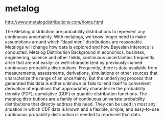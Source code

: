 # metalog

http://www.metalogdistributions.com/home.html

The Metalog distribution are probability distributions to represent any continuous uncertainty. With metalogs, we know longer need to make assumptions around which “dead men” distributions are reasonable. Metalogs will change how data is explored and how Bayesian inference is conducted.
Metalog Distribution Background
In economics, business, engineering, science and other fields, continuous uncertainties frequently arise that are not easily- or well-characterized by previously-named continuous probability distributions. Frequently, there is data available from measurements, assessments, derivations, simulations or other sources that characterize the range of an uncertainty. But the underlying process that generated this data is either unknown or fails to lend itself to convenient derivation of equations that appropriately characterize the probability density (PDF), cumulative (CDF) or quantile distribution functions.
The metalog distributions are a family of continuous univariate probability distributions that directly address this need. They can be used in most any situation in which CDF data is known and a flexible, simple, and easy-to-use continuous probability distribution is needed to represent that data. 
